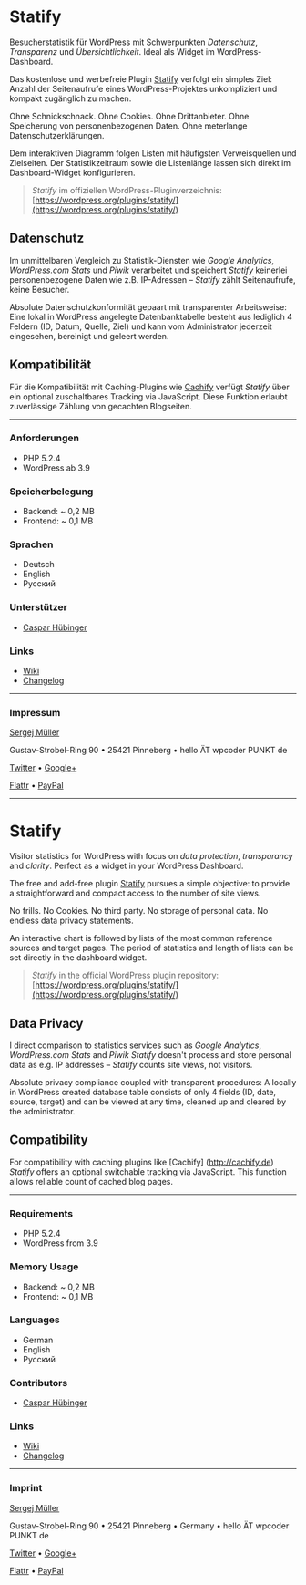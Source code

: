 # Statify

Besucherstatistik für WordPress mit Schwerpunkten _Datenschutz_, _Transparenz_ und _Übersichtlichkeit_. Ideal als Widget im WordPress-Dashboard.

Das kostenlose und werbefreie Plugin [Statify](http://statify.de) verfolgt ein simples Ziel: Anzahl der Seitenaufrufe eines WordPress-Projektes unkompliziert und kompakt zugänglich zu machen.

Ohne Schnickschnack. Ohne Cookies. Ohne Drittanbieter. Ohne Speicherung von personenbezogenen Daten. Ohne meterlange Datenschutzerklärungen.

Dem interaktiven Diagramm folgen Listen mit häufigsten Verweisquellen und Zielseiten. Der Statistikzeitraum sowie die Listenlänge lassen sich direkt im Dashboard-Widget konfigurieren.

> _Statify_ im offiziellen WordPress-Pluginverzeichnis: [https://wordpress.org/plugins/statify/](https://wordpress.org/plugins/statify/)


## Datenschutz

Im unmittelbaren Vergleich zu Statistik-Diensten wie *Google Analytics*, *WordPress.com Stats* und *Piwik* verarbeitet und speichert *Statify* keinerlei personenbezogene Daten wie z.B. IP-Adressen – *Statify* zählt Seitenaufrufe, keine Besucher.

Absolute Datenschutzkonformität gepaart mit transparenter Arbeitsweise: Eine lokal in WordPress angelegte Datenbanktabelle besteht aus lediglich 4 Feldern (ID, Datum, Quelle, Ziel) und kann vom Administrator jederzeit eingesehen, bereinigt und geleert werden.


## Kompatibilität

Für die Kompatibilität mit Caching-Plugins wie [Cachify](http://cachify.de) verfügt *Statify* über ein optional zuschaltbares Tracking via JavaScript. Diese Funktion erlaubt zuverlässige Zählung von gecachten Blogseiten.

___


### Anforderungen

* PHP 5.2.4
* WordPress ab 3.9


### Speicherbelegung

* Backend: ~ 0,2 MB
* Frontend: ~ 0,1 MB


### Sprachen
* Deutsch
* English
* Русский


### Unterstützer

* [Caspar Hübinger](http://glueckpress.com)


### Links

* [Wiki](https://github.com/sergejmueller/statify/wiki)
* [Changelog](https://github.com/sergejmueller/statify/blob/master/CHANGELOG.md)


---


### Impressum

[Sergej Müller](http://wpcoder.de)

Gustav-Strobel-Ring 90 • 25421 Pinneberg • hello ÄT wpcoder PUNKT de

[Twitter](https://twitter.com/wpSEO) • [Google+](https://plus.google.com/110569673423509816572)

[Flattr](https://flattr.com/thing/148966/) • [PayPal](https://www.paypal.com/cgi-bin/webscr?cmd=_s-xclick&hosted_button_id=ZAQUT9RLPW8QN)


---

# Statify

Visitor statistics for WordPress with focus on _data protection_, _transparancy_ and _clarity_. Perfect as a widget in your WordPress Dashboard.

The free and add-free plugin [Statify](http://statify.de) pursues a simple objective: to provide a straightforward and compact access to the number of site views.

No frills. No Cookies. No third party. No storage of personal data. No endless data privacy statements.

An interactive chart is followed by lists of the most common reference sources and target pages. The period of statistics and length of lists can be set directly in the dashboard widget.

> _Statify_ in the official WordPress plugin repository: [https://wordpress.org/plugins/statify/](https://wordpress.org/plugins/statify/)


## Data Privacy

I direct comparison to statistics services such as *Google Analytics*, *WordPress.com Stats* and *Piwik* *Statify* doesn't process and store personal data as e.g. IP addresses – *Statify* counts site views, not visitors.

Absolute privacy compliance coupled with transparent procedures: A locally in WordPress created database table consists of only 4 fields (ID, date, source, target) and can be viewed at any time, cleaned up and cleared by the administrator.

## Compatibility

For compatibility with caching plugins like [Cachify] (http://cachify.de) *Statify*  offers an optional switchable tracking via JavaScript. This function allows reliable count of cached blog pages.

___


### Requirements

* PHP 5.2.4
* WordPress from 3.9


### Memory Usage

* Backend: ~ 0,2 MB
* Frontend: ~ 0,1 MB


### Languages
* German
* English
* Русский


### Contributors

* [Caspar Hübinger](http://glueckpress.com)


### Links

* [Wiki](https://github.com/sergejmueller/statify/wiki)
* [Changelog](https://github.com/sergejmueller/statify/blob/master/CHANGELOG.md)


---


### Imprint

[Sergej Müller](http://wpcoder.de)

Gustav-Strobel-Ring 90 • 25421 Pinneberg • Germany • hello ÄT wpcoder PUNKT de

[Twitter](https://twitter.com/wpSEO) • [Google+](https://plus.google.com/110569673423509816572)

[Flattr](https://flattr.com/thing/148966/) • [PayPal](https://www.paypal.com/cgi-bin/webscr?cmd=_s-xclick&hosted_button_id=ZAQUT9RLPW8QN)